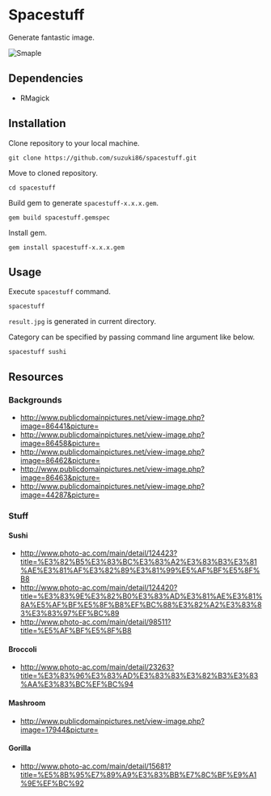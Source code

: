 # Spacestuff

Generate fantastic image.

![Smaple](https://raw.githubusercontent.com/suzuki86/spacestuff/assets/broccoli.jpg)

## Dependencies

- RMagick

## Installation

Clone repository to your local machine.

```
git clone https://github.com/suzuki86/spacestuff.git
```

Move to cloned repository.

```
cd spacestuff
```

Build gem to generate `spacestuff-x.x.x.gem`.

```
gem build spacestuff.gemspec
```

Install gem.

```
gem install spacestuff-x.x.x.gem
```

## Usage

Execute `spacestuff` command.

```
spacestuff
```

`result.jpg` is generated in current directory.

Category can be specified by passing command line argument like below.

```
spacestuff sushi
```

## Resources

### Backgrounds

- http://www.publicdomainpictures.net/view-image.php?image=86441&picture=
- http://www.publicdomainpictures.net/view-image.php?image=86458&picture= 
- http://www.publicdomainpictures.net/view-image.php?image=86462&picture=
- http://www.publicdomainpictures.net/view-image.php?image=86463&picture=
- http://www.publicdomainpictures.net/view-image.php?image=44287&picture=

### Stuff

#### Sushi

- http://www.photo-ac.com/main/detail/124423?title=%E3%82%B5%E3%83%BC%E3%83%A2%E3%83%B3%E3%81%AE%E3%81%AF%E3%82%89%E3%81%99%E5%AF%BF%E5%8F%B8
- http://www.photo-ac.com/main/detail/124420?title=%E3%83%9E%E3%82%B0%E3%83%AD%E3%81%AE%E3%81%8A%E5%AF%BF%E5%8F%B8%EF%BC%88%E3%82%A2%E3%83%83%E3%83%97%EF%BC%89
- http://www.photo-ac.com/main/detail/98511?title=%E5%AF%BF%E5%8F%B8

#### Broccoli

- http://www.photo-ac.com/main/detail/23263?title=%E3%83%96%E3%83%AD%E3%83%83%E3%82%B3%E3%83%AA%E3%83%BC%EF%BC%94

#### Mashroom

- http://www.publicdomainpictures.net/view-image.php?image=17944&picture=

#### Gorilla

- http://www.photo-ac.com/main/detail/15681?title=%E5%8B%95%E7%89%A9%E3%83%BB%E7%8C%BF%E9%A1%9E%EF%BC%92

